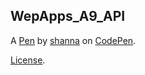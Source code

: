WepApps_A9_API
--------------


A [Pen](https://codepen.io/mclovin123/pen/pojzBNN) by [shanna](https://codepen.io/mclovin123) on [CodePen](https://codepen.io).

[License](https://codepen.io/mclovin123/pen/pojzBNN/license).